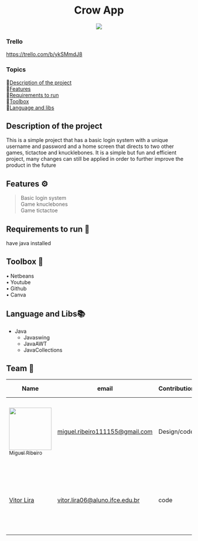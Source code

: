 <h1 align="center">Crow App</h1>

<p align="center"><img src="http://img.shields.io/static/v1?label=STATUS&message=CONCLUIDO&color=GREEN&style=for-the-badge"/></p>

### Trello
https://trello.com/b/ykSMmdJ8

### Topics
📌[Description of the project](#description-of-the-project)<br>
📌[Features](#features)<br>
📌[Requirements to run](#requirements-to-run)<br>
📌[Toolbox](#toolbox)<br>
📌[Language and libs](#language-and-libs)

## Description of the project
This is a simple project that has a basic login system with a unique username and password and a home screen that directs to two other games, tictactoe and knucklebones. It is a simple but fun and efficient project, many changes can still be applied in order to further improve the product in the future

## Features ⚙
> Basic login system<br>
> Game knuclebones<br>
> Game tictactoe

## Requirements to run 🚀
have java installed

## Toolbox 🧰

• Netbeans<br>
• Youtube<br>
• Github<br>
• Canva

## Language and Libs📚

- Java
  - Javaswing
  - JavaAWT
  - JavaCollections

## Team 💼
|Name|email|Contribution|Academic Situation|
| -------- | -------- | -------- | -------- |
|[<img src="https://github.com/user-attachments/assets/5b217dba-9daa-4b65-a50f-531511515945" width=115 > <br> <sub> Miguel Ribeiro </sub>](https://github.com/Miguelito0o)|miguel.ribeiro111155@gmail.com|Design/code|attending the 3rd period of high school integrated with the computer technician|
|[Vitor Lira](https://githuh.com/VitorLira1)|vitor.lira06@aluno.ifce.edu.br|code|attending the 3rd period of high school integrated with the computer technician|
